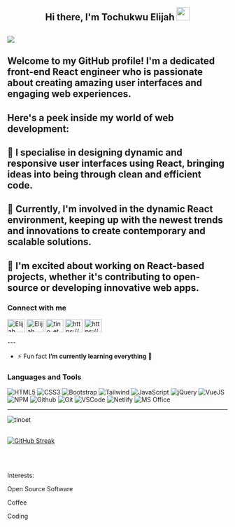 <h2 align="center">Hi there, I'm Tochukwu Elijah <img src="https://raw.githubusercontent.com/MartinHeinz/MartinHeinz/master/wave.gif" width="30px"></h2>

![](https://readme-typing-svg.herokuapp.com?font=Sriracha&color=D2D86E&lines=I'm+a+Front+-end+Developer)
---

Welcome to my GitHub profile! I'm a dedicated front-end React engineer who is passionate about creating amazing user interfaces and engaging web experiences.
---
Here's a peek inside my world of web development:
---
👀 I specialise in designing dynamic and responsive user interfaces using React, bringing ideas into being through clean and efficient code.
---
🌱 Currently, I'm involved in the dynamic React environment, keeping up with the newest trends and innovations to create contemporary and scalable solutions.
---
💞️ I'm excited about working on React-based projects, whether it's contributing to open-source or developing innovative web apps.
---
<h3 align="left">Connect with me</h3>
<p align="left">
<a href="https://codepen.io/Tinoet" target="_blank"><img align="center" src="https://raw.githubusercontent.com/rahuldkjain/github-profile-readme-generator/master/src/images/icons/Social/codepen.svg" alt="Elijah" height="30" width="40" /></a>
<a href="https://dev.to/tinoet" target="_blank"><img align="center" src="https://cdn.jsdelivr.net/npm/simple-icons@3.0.1/icons/dev-dot-to.svg" alt="Elijah" height="30" width="40" /></a>
<a href="https://twitter.com/tino_et1" target="_blank"><img align="center" src="https://raw.githubusercontent.com/rahuldkjain/github-profile-readme-generator/master/src/images/icons/Social/twitter.svg" alt="tino_et" height="30" width="40" /></a>
<a href="https://www.linkedin.com/mwlite/in/eze-elijah-6a466b24b" target="_blank"><img align="center" src="https://raw.githubusercontent.com/rahuldkjain/github-profile-readme-generator/master/src/images/icons/Social/linked-in-alt.svg" alt="https://www.linkedin.com/mwlite/in/eze-elijah-6a466b24b" height="30" width="40" /></a>
<a href="https://stackoverflow.com/users/19936066/elijah-tochukwu" target="_blank"><img align="center" src="https://raw.githubusercontent.com/rahuldkjain/github-profile-readme-generator/master/src/images/icons/Social/stack-overflow.svg" alt="https://stackoverflow.com/users/19936066/elijah-tochukwu" height="30" width="40" /></a>
</p>
---

- ⚡ Fun fact **I’m currently learning everything 🤣**

<h3 align="left">Languages and Tools</h3>

![HTML5](https://img.shields.io/badge/HTML5-E34F26?style=for-the-badge&logo=html5&logoColor=white)
![CSS3](https://img.shields.io/badge/CSS3-1572B6?style=for-the-badge&logo=css3&logoColor=white)
![Bootstrap](https://img.shields.io/badge/Bootstrap-563D7C?style=for-the-badge&logo=bootstrap&logoColor=white)
![Tailwind](https://img.shields.io/badge/Tailwind_CSS-38B2AC?style=for-the-badge&logo=tailwind-css&logoColor=white)
![JavaScript](https://img.shields.io/badge/JavaScript-F7DF1E?style=for-the-badge&logo=javascript&logoColor=black)
![jQuery](https://img.shields.io/badge/jQuery-0769AD?style=for-the-badge&logo=jquery&logoColor=white)
![VueJS](https://img.shields.io/badge/Vue.js-35495E?style=for-the-badge&logo=vue.js&logoColor=4FC08D)
![NPM](https://img.shields.io/badge/-npm-CB3837?style=for-the-badge&logo=npm&logoColor=white)
![Github](https://img.shields.io/badge/GitHub-100000?style=for-the-badge&logo=github&logoColor=white)
![Git](https://img.shields.io/badge/-Git-F05032?style=for-the-badge&logo=git&logoColor=white)
![VSCode](https://img.shields.io/badge/-Visual%20Studio%20Code-0078d7?style=for-the-badge&logo=visualstudiocode&logoColor=white)
![Netlify](https://img.shields.io/badge/Netlify-00C7B7?style=for-the-badge&logo=netlify&logoColor=white)
![MS Office](https://img.shields.io/badge/Microsoft_Office-D83B01?style=for-the-badge&logo=microsoft-office&logoColor=white)
  
  ---

<p><img align="left" src="https://github-readme-stats.vercel.app/api/top-langs?username=tinoet&&show_icons=true&title_color=ffffff&icon_color=bb2acf&text_color=daf7dc&bg_color=151515" alt="tinoet" /></p>

<br/>
<br/>

[![GitHub Streak](http://github-readme-streak-stats.herokuapp.com?user=Tinoet&theme=vision-friendly-dark)](https://git.io/streak-stats)

<br/>
<br/>

Interests:


Open Source Software

Coffee

Coding
<!---
Tochukwu-Elijah/Tochukwu-Elijah is a ✨ special ✨ repository because its `README.md` (this file) appears on your GitHub profile.
You can click the Preview link to take a look at your changes.
--->
